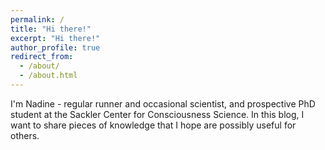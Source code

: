 ```yaml
---
permalink: /
title: "Hi there!"
excerpt: "Hi there!"
author_profile: true
redirect_from:
  - /about/
  - /about.html
---
```


I'm Nadine - regular runner and occasional scientist, and prospective PhD student at the Sackler Center for Consciousness Science. 
In this blog, I want to share pieces of knowledge that I hope are possibly useful for others. 

